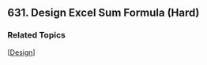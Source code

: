 <!--|This file generated by command(leetcode description); DO NOT EDIT.    |-->
<!--+----------------------------------------------------------------------+-->
<!--|@author    Openset <openset.wang@gmail.com>                           |-->
<!--|@link      https://github.com/openset                                 |-->
<!--|@home      https://github.com/openset/leetcode                        |-->
<!--+----------------------------------------------------------------------+-->

## 631. Design Excel Sum Formula (Hard)



### Related Topics
  [[Design](https://github.com/openset/leetcode/tree/master/tag/design/README.md)]
